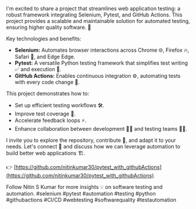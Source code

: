 I'm excited to share a project that streamlines web application testing: a robust framework integrating Selenium, Pytest, and GitHub Actions. This project provides a scalable and maintainable solution for automated testing, ensuring higher quality software. 🚀

Key technologies and benefits:

* **Selenium:** Automates browser interactions across Chrome 🌐, Firefox 🔥, Safari 🍎, and Edge  Edge.
* **Pytest:** A versatile Python testing framework that simplifies test writing ✅ and execution 🏃.
* **GitHub Actions:** Enables continuous integration ⚙️, automating tests with every code change 🔄.

This project demonstrates how to:

* Set up efficient testing workflows 🛠️.
* Improve test coverage 💯.
* Accelerate feedback loops ⚡.
* Enhance collaboration between development 🧑‍💻 and testing teams 👩‍💻.

I invite you to explore the repository, contribute 🤝, and adapt it to your needs. Let's connect 🔗 and discuss how we can leverage automation to build better web applications 🏗️.

👉   [https://github.com/nitinkumar30/pytest_with_githubActions](https://github.com/nitinkumar30/pytest_with_githubActions)

Follow Nitin S Kumar for more insights 💡 on software testing and automation. #selenium #pytest #automation #testing #python #githubactions #CI/CD #webtesting #softwarequality #testautomation

